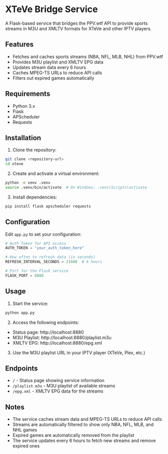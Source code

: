 # XTeVe Bridge Service

A Flask-based service that bridges the PPV.wtf API to provide sports streams in M3U and XMLTV formats for XTeVe and other IPTV players.

## Features

- Fetches and caches sports streams (NBA, NFL, MLB, NHL) from PPV.wtf
- Provides M3U playlist and XMLTV EPG data
- Updates stream data every 6 hours
- Caches MPEG-TS URLs to reduce API calls
- Filters out expired games automatically

## Requirements

- Python 3.x
- Flask
- APScheduler
- Requests

## Installation

1. Clone the repository:
```bash
git clone <repository-url>
cd xteve
```

2. Create and activate a virtual environment:
```bash
python -m venv .venv
source .venv/bin/activate  # On Windows: .venv\Scripts\activate
```

3. Install dependencies:
```bash
pip install flask apscheduler requests
```

## Configuration

Edit `app.py` to set your configuration:

```python
# Auth Token for API access
AUTH_TOKEN = "your_auth_token_here"

# How often to refresh data (in seconds)
REFRESH_INTERVAL_SECONDS = 21600  # 6 hours

# Port for the Flask service
FLASK_PORT = 8880
```

## Usage

1. Start the service:
```bash
python app.py
```

2. Access the following endpoints:
- Status page: http://localhost:8880
- M3U Playlist: http://localhost:8880/playlist.m3u
- XMLTV EPG: http://localhost:8880/epg.xml

3. Use the M3U playlist URL in your IPTV player (XTeVe, Plex, etc.)

## Endpoints

- `/` - Status page showing service information
- `/playlist.m3u` - M3U playlist of available streams
- `/epg.xml` - XMLTV EPG data for the streams

## Notes

- The service caches stream data and MPEG-TS URLs to reduce API calls
- Streams are automatically filtered to show only NBA, NFL, MLB, and NHL games
- Expired games are automatically removed from the playlist
- The service updates every 6 hours to fetch new streams and remove expired ones
